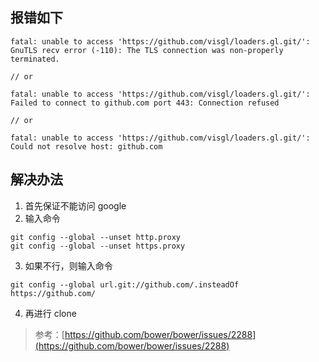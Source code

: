## 报错如下

```shell
fatal: unable to access 'https://github.com/visgl/loaders.gl.git/': GnuTLS recv error (-110): The TLS connection was non-properly terminated.

// or

fatal: unable to access 'https://github.com/visgl/loaders.gl.git/': Failed to connect to github.com port 443: Connection refused

// or

fatal: unable to access 'https://github.com/visgl/loaders.gl.git/': Could not resolve host: github.com
```

## 解决办法

1. 首先保证不能访问 google
2. 输入命令

```shell
git config --global --unset http.proxy
git config --global --unset https.proxy
```

3. 如果不行，则输入命令

```shell
git config --global url.git://github.com/.insteadOf https://github.com/
```

4. 再进行 clone

> 参考：[https://github.com/bower/bower/issues/2288](https://github.com/bower/bower/issues/2288)
